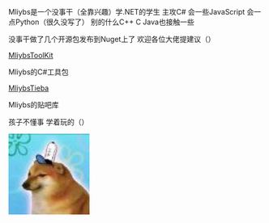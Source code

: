 Mliybs是一个没事干（全靠兴趣）学.NET的学生 主攻C# 会一些JavaScript 会一点Python（很久没写了） 别的什么C++ C Java也接触一些

没事干做了几个开源包发布到Nuget上了 欢迎各位大佬提建议（）

[MliybsToolKit](https://www.nuget.org/packages/MliybsToolKit/)

Mliybs的C#工具包

[MliybsTieba](https://www.nuget.org/packages/MliybsTieba/)

Mliybs的贴吧库

孩子不懂事 学着玩的（）

![cheems](cheems.jpeg)
